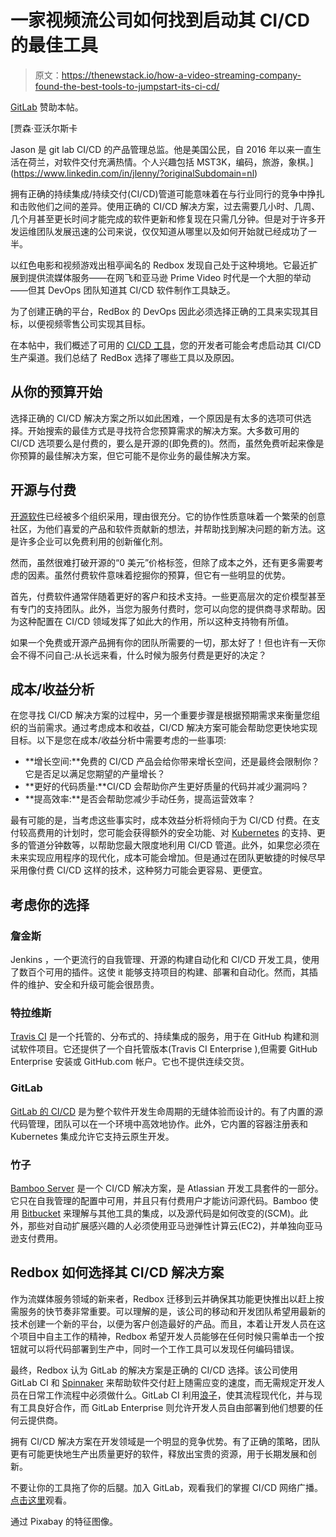 # 一家视频流公司如何找到启动其 CI/CD 的最佳工具

> 原文：<https://thenewstack.io/how-a-video-streaming-company-found-the-best-tools-to-jumpstart-its-ci-cd/>

[GitLab](https://about.gitlab.com/) 赞助本帖。

 [贾森·亚沃尔斯卡

Jason 是 git lab CI/CD 的产品管理总监。他是美国公民，自 2016 年以来一直生活在荷兰，对软件交付充满热情。个人兴趣包括 MST3K，编码，旅游，象棋。](https://www.linkedin.com/in/jlenny/?originalSubdomain=nl) 

拥有正确的持续集成/持续交付(CI/CD)管道可能意味着在与行业同行的竞争中挣扎和击败他们之间的差异。使用正确的 CI/CD 解决方案，过去需要几小时、几周、几个月甚至更长时间才能完成的软件更新和修复现在只需几分钟。但是对于许多开发运维团队发展迅速的公司来说，仅仅知道从哪里以及如何开始就已经成功了一半。

以红色电影和视频游戏出租亭闻名的 Redbox 发现自己处于这种境地。它最近扩展到提供流媒体服务——在网飞和亚马逊 Prime Video 时代是一个大胆的举动——但其 DevOps 团队知道其 CI/CD 软件制作工具缺乏。

为了创建正确的平台，RedBox 的 DevOps 因此必须选择正确的工具来实现其目标，以便视频零售公司实现其目标。

在本帖中，我们概述了可用的 [CI/CD 工具](https://thenewstack.io/category/ci-cd/)，您的开发者可能会考虑启动其 CI/CD 生产渠道。我们总结了 RedBox 选择了哪些工具以及原因。

## 从你的预算开始

选择正确的 CI/CD 解决方案之所以如此困难，一个原因是有太多的选项可供选择。开始搜索的最佳方式是寻找符合您预算需求的解决方案。大多数可用的 CI/CD 选项要么是付费的，要么是开源的(即免费的)。然而，虽然免费听起来像是你预算的最佳解决方案，但它可能不是你业务的最佳解决方案。

## 开源与付费

[开源软件](https://about.gitlab.com/solutions/open-source/)已经被多个组织采用，理由很充分。它的协作性质意味着一个繁荣的创意社区，为他们喜爱的产品和软件贡献新的想法，并帮助找到解决问题的新方法。这是许多企业可以免费利用的创新催化剂。

然而，虽然很难打破开源的“0 美元”价格标签，但除了成本之外，还有更多需要考虑的因素。虽然付费软件意味着挖掘你的预算，但它有一些明显的优势。

首先，付费软件通常伴随着更好的客户和技术支持。一些更高层次的定价模型甚至有专门的支持团队。此外，当您为服务付费时，您可以向您的提供商寻求帮助。因为这种配置在 CI/CD 领域发挥了如此大的作用，所以这种支持物有所值。

如果一个免费或开源产品拥有你的团队所需要的一切，那太好了！但也许有一天你会不得不问自己:从长远来看，什么时候为服务付费是更好的决定？

## 成本/收益分析

在您寻找 CI/CD 解决方案的过程中，另一个重要步骤是根据预期需求来衡量您组织的当前需求。通过考虑成本和收益，CI/CD 解决方案可能会帮助您更快地实现目标。以下是您在成本/收益分析中需要考虑的一些事项:

*   **增长空间:**免费的 CI/CD 产品会给你带来增长空间，还是最终会限制你？它是否足以满足您期望的产量增长？
*   **更好的代码质量:**CI/CD 会帮助你产生更好质量的代码并减少漏洞吗？
*   **提高效率:**是否会帮助您减少手动任务，提高运营效率？

最有可能的是，当考虑这些事实时，成本效益分析将倾向于为 CI/CD 付费。在支付较高费用的计划时，您可能会获得额外的安全功能、对 [Kubernetes](https://kubernetes.io/) 的支持、更多的管道分钟数等，以帮助您最大限度地利用 CI/CD 管道。此外，如果您必须在未来实现应用程序的现代化，成本可能会增加。但是通过在团队更敏捷的时候尽早采用像付费 CI/CD 这样的技术，这种努力可能会更容易、更便宜。

## 考虑你的选择

### 詹金斯

Jenkins ，一个更流行的自我管理、开源的构建自动化和 CI/CD 开发工具，使用了数百个可用的插件。这使 it 能够支持项目的构建、部署和自动化。然而，其插件的维护、安全和升级可能会很昂贵。

### 特拉维斯

[Travis CI](https://about.gitlab.com/devops-tools/travis-ci-vs-gitlab.html) 是一个托管的、分布式的、持续集成的服务，用于在 GitHub 构建和测试软件项目。它还提供了一个自托管版本(Travis CI Enterprise ),但需要 GitHub Enterprise 安装或 GitHub.com 帐户。它也不提供连续交货。

### GitLab

[GitLab 的 CI/CD](https://about.gitlab.com/blog/2019/04/02/why-gitlab-ci-cd/) 是为整个软件开发生命周期的无缝体验而设计的。有了内置的源代码管理，团队可以在一个环境中高效地协作。此外，它内置的容器注册表和 Kubernetes 集成允许它支持云原生开发。

### 竹子

[Bamboo Server](https://about.gitlab.com/devops-tools/bamboo-vs-gitlab.html) 是一个 CI/CD 解决方案，是 Atlassian 开发工具套件的一部分。它只在自我管理的配置中可用，并且只有付费用户才能访问源代码。Bamboo 使用 [Bitbucket](https://bitbucket.org/product) 来理解与其他工具的集成，以及源代码是如何改变的(SCM)。此外，那些对自动扩展感兴趣的人必须使用亚马逊弹性计算云(EC2)，并单独向亚马逊支付费用。

## Redbox 如何选择其 CI/CD 解决方案

作为流媒体服务领域的新来者，Redbox 迁移到云并确保其功能更快推出以赶上按需服务的快节奏非常重要。可以理解的是，该公司的移动和开发团队希望用最新的技术创建一个新的平台，以便为客户创造最好的产品。而且，本着让开发人员在这个项目中自主工作的精神，Redbox 希望开发人员能够在任何时候只需单击一个按钮就可以将代码部署到生产中，同时一个工作工具可以发现任何编码错误。

最终，Redbox 认为 GitLab 的解决方案是正确的 CI/CD 选择。该公司使用 GitLab CI 和 [Spinnaker](https://www.spinnaker.io/) 来帮助软件交付赶上随需应变的速度，而无需规定开发人员在日常工作流程中必须做什么。GitLab CI 利用[浪子](https://fastlane.tools/)，使其流程现代化，并与现有工具良好合作，而 GitLab Enterprise 则允许开发人员自由部署到他们想要的任何云提供商。

拥有 CI/CD 解决方案在开发领域是一个明显的竞争优势。有了正确的策略，团队更有可能更快地生产出质量更好的软件，释放出宝贵的资源，用于长期发展和创新。

不要让你的工具拖了你的后腿。加入 GitLab，观看我们的掌握 CI/CD 网络广播。[点击这里](https://about.gitlab.com/webcast/mastering-ci-cd/)观看。

通过 Pixabay 的特征图像。

<svg xmlns:xlink="http://www.w3.org/1999/xlink" viewBox="0 0 68 31" version="1.1"><title>Group</title> <desc>Created with Sketch.</desc></svg>